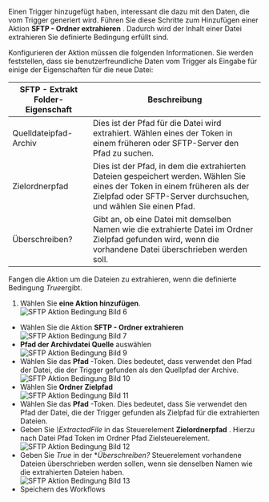 Einen Trigger hinzugefügt haben, interessant die dazu mit den Daten, die vom Trigger generiert wird. Führen Sie diese Schritte zum Hinzufügen einer Aktion **SFTP - Ordner extrahieren** . Dadurch wird der Inhalt einer Datei extrahieren Sie definierte Bedingung erfüllt sind. 

Konfigurieren der Aktion müssen die folgenden Informationen. Sie werden feststellen, dass sie benutzerfreundliche Daten vom Trigger als Eingabe für einige der Eigenschaften für die neue Datei:

|SFTP - Extrakt Folder-Eigenschaft|Beschreibung|
|---|---|
|Quelldateipfad-Archiv|Dies ist der Pfad für die Datei wird extrahiert. Wählen eines der Token in einem früheren oder SFTP-Server den Pfad zu suchen.|
|Zielordnerpfad|Dies ist der Pfad, in dem die extrahierten Dateien gespeichert werden. Wählen Sie eines der Token in einem früheren als der Zielpfad oder SFTP-Server durchsuchen, und wählen Sie einen Pfad.|
|Überschreiben?|Gibt an, ob eine Datei mit demselben Namen wie die extrahierte Datei im Ordner Zielpfad gefunden wird, wenn die vorhandene Datei überschrieben werden soll.|

Fangen die Aktion um die Dateien zu extrahieren, wenn die definierte Bedingung *True*ergibt. 

1. Wählen Sie **eine Aktion hinzufügen**.        
![SFTP Aktion Bedingung Bild 6](./media/connectors-create-api-sftp/condition-6.png)   
- Wählen Sie die Aktion **SFTP - Ordner extrahieren**      
![SFTP Aktion Bedingung Bild 7](./media/connectors-create-api-sftp/condition-7.png)   
- **Pfad der Archivdatei Quelle** auswählen              
![SFTP Aktion Bedingung Bild 9](./media/connectors-create-api-sftp/condition-9.png)   
- Wählen Sie das **Pfad** -Token. Dies bedeutet, dass verwendet den Pfad der Datei, die der Trigger gefunden als den Quellpfad der Archive.           
![SFTP Aktion Bedingung Bild 10](./media/connectors-create-api-sftp/condition-10.png)   
- Wählen Sie **Ordner Zielpfad**           
![SFTP Aktion Bedingung Bild 11](./media/connectors-create-api-sftp/condition-11.png)   
- Wählen Sie das **Pfad** -Token. Dies bedeutet, dass Sie verwendet den Pfad der Datei, die der Trigger gefunden als Zielpfad für die extrahierten Dateien.   
- Geben Sie *\ExtractedFile* in das Steuerelement **Zielordnerpfad** . Hierzu nach Datei Pfad Token im Ordner Pfad Zielsteuerelement.         
![SFTP Aktion Bedingung Bild 12](./media/connectors-create-api-sftp/condition-12.png)   
- Geben Sie *True* in der **Überschreiben?* Steuerelement vorhandene Dateien überschrieben werden sollen, wenn sie denselben Namen wie die extrahierten Dateien haben.      
![SFTP Aktion Bedingung Bild 13](./media/connectors-create-api-sftp/condition-13.png)   
- Speichern des Workflows  
